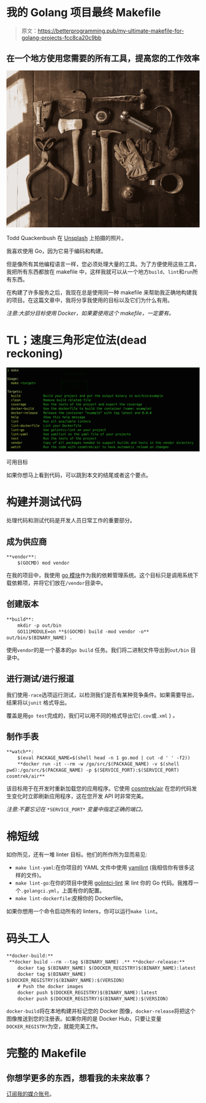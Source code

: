 # 我的 Golang 项目最终 Makefile

> 原文：<https://betterprogramming.pub/my-ultimate-makefile-for-golang-projects-fcc8ca20c9bb>

## 在一个地方使用您需要的所有工具，提高您的工作效率

![](img/79093b69429aa1f89a6192e08542421f.png)

Todd Quackenbush 在 [Unsplash](https://unsplash.com?utm_source=medium&utm_medium=referral) 上拍摄的照片。

我喜欢使用 Go，因为它易于编码和构建。

但是像所有其他编程语言一样，您必须处理大量的工具。为了方便使用这些工具，我把所有东西都放在 makefile 中，这样我就可以从一个地方`build`、`lint`和`run`所有东西。

在构建了许多服务之后，我现在总是使用同一种 makefile 来帮助我正确地构建我的项目。在这篇文章中，我将分享我使用的目标以及它们为什么有用。

*注意:大部分目标使用 Docker，如果要使用这个 makefile，一定要有。*

# TL；速度三角形定位法(dead reckoning)

![](img/d16e4c9762a115e1f32a279b9a25e676.png)

可用目标

如果你想马上看到代码，可以跳到本文的结尾或者这个要点。

# 构建并测试代码

处理代码和测试代码是开发人员日常工作的重要部分。

## 成为供应商

```
**vendor**:
	$(GOCMD) mod vendor
```

在我的项目中，我使用 [go 模块](https://golang.org/ref/mod#go-mod-vendor)作为我的依赖管理系统。这个目标只是调用系统下载依赖项，并将它们放在`/vendor`目录中。

## 创建版本

```
**build**:
	mkdir -p out/bin
	GO111MODULE=on **$(GOCMD) build -mod vendor -o** out/bin/$(BINARY_NAME) .
```

使用`vendor`的是一个基本的`go build` 任务。我们将二进制文件导出到`out/bin` 目录中。

## 进行测试/进行报道

我们使用`-race`选项运行测试，以检测我们是否有某种竞争条件。如果需要导出，结果将以`junit` 格式导出。

覆盖是用`go test`完成的，我们可以用不同的格式导出它(`.cov`或`.xml` ) *。*

## 制作手表

```
**watch**:
	$(eval PACKAGE_NAME=$(shell head -n 1 go.mod | cut -d ' ' -f2))
	**docker run -it --rm -w /go/src/$(PACKAGE_NAME) -v $(shell pwd):/go/src/$(PACKAGE_NAME) -p $(SERVICE_PORT):$(SERVICE_PORT) cosmtrek/air**
```

该目标用于在开发时重新加载您的应用程序。它使用 [cosmtrek/air](https://github.com/cosmtrek/air) 在您的代码发生变化时立即刷新应用程序，这在您开发 API 时非常完美。

*注意:不要忘记在* `*SERVICE_PORT*` *变量中指定正确的端口。*

# 棉短绒

如你所见，还有一堆 linter 目标。他们的所作所为显而易见:

*   `make lint-yaml`:在你项目的 YAML 文件中使用 [yamllint](https://yamllint.readthedocs.io/en/stable/) (我相信你有很多这样的文件)。
*   `make lint-go`:在你的项目中使用 [golintci-lint](https://golangci-lint.run/) 来 lint 你的 Go 代码。我推荐一个`.golangci.yml`，上面有你的配置。
*   `make lint-dockerfile`:皮棉你的 Dockerfile。

如果你想用一个命令启动所有的 linters，你可以运行`make lint`。

# 码头工人

```
**docker-build:**
 **docker build --rm --tag $(BINARY_NAME) .** **docker-release:**
	docker tag $(BINARY_NAME) $(DOCKER_REGISTRY)$(BINARY_NAME):latest
	docker tag $(BINARY_NAME) $(DOCKER_REGISTRY)$(BINARY_NAME):$(VERSION)
	# Push the docker images
	docker push $(DOCKER_REGISTRY)$(BINARY_NAME):latest
	docker push $(DOCKER_REGISTRY)$(BINARY_NAME):$(VERSION)
```

`docker-build`将在本地构建并标记您的 Docker 图像，`docker-release`将把这个图像推送到您的注册表。如果你用的是 Docker Hub，只要让变量`DOCKER_REGISTRY`为空，就能完美工作。

# 完整的 Makefile

## 你想学更多的东西，想看我的未来故事？

[订阅我的媒介账号](https://thomaspoignant.medium.com/subscribe)。